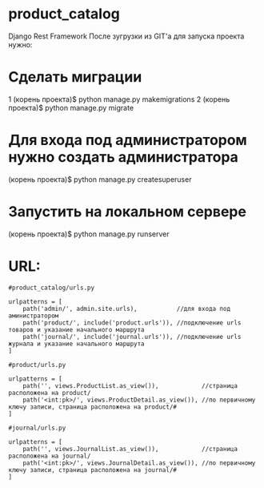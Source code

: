 # product_catalog
Django Rest Framework
После зугрузки из GIT'a для запуска проекта нужно:

# Сделать миграции 
 1 (корень проекта)$ python manage.py makemigrations
 2 (корень проекта)$ python manage.py migrate
# Для входа под администратором нужно создать администратора
(корень проекта)$ python manage.py createsuperuser
# Запустить на локальном сервере
(корень проекта)$ python manage.py runserver

# URL:

```
#product_catalog/urls.py

urlpatterns = [
    path('admin/', admin.site.urls),           //для входа под аминистратором
    path('product/', include('product.urls')), //подключение urls товаров и указание начального маршрута
    path('journal/', include('journal.urls')), //подключение urls журнала и указание начального маршрута
]

#product/urls.py

urlpatterns = [
    path('', views.ProductList.as_view()),            //страница расположена на product/
    path('<int:pk>/', views.ProductDetail.as_view()), //по первичному ключу записи, страница расположена на product/# 
]

#journal/urls.py

urlpatterns = [
    path('', views.JournalList.as_view()),            //страница расположена на journal/
    path('<int:pk>/', views.JournalDetail.as_view()), //по первичному ключу записи, страница расположена на journal/# 
]
```
